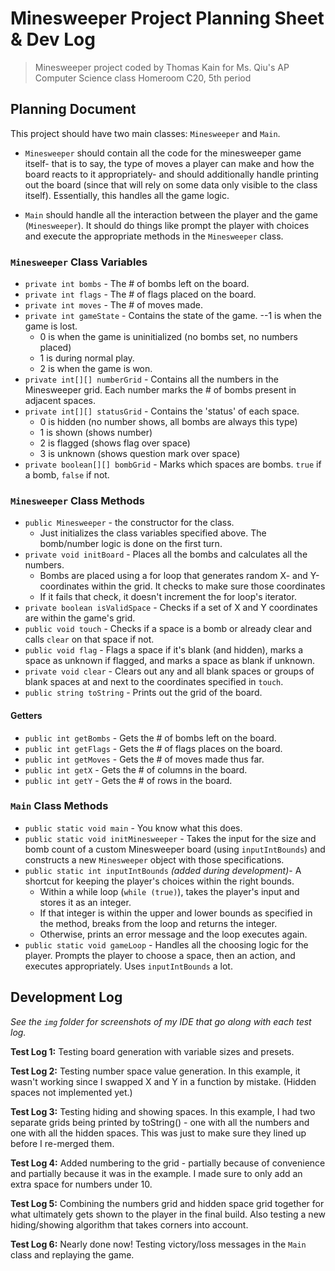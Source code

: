# Minesweeper Project Planning Sheet & Dev Log

> Minesweeper project coded by Thomas Kain for Ms. Qiu's AP Computer
> Science class Homeroom C20, 5th period

## Planning Document

This project should have two main classes: `Minesweeper` and `Main`.

- `Minesweeper` should contain all the code for the minesweeper game itself- that is to say, the type of moves a player can make and how the board reacts to it appropriately- and should additionally handle printing out the board (since that will rely on some data only visible to the class itself). Essentially, this handles all the game logic.

- `Main` should handle all the interaction between the player and the game (`Minesweeper`). It should do things like prompt the player with choices and execute the appropriate methods in the `Minesweeper` class.

### `Minesweeper` Class Variables

- `private int bombs` - The # of bombs left on the board.
- `private int flags` - The # of flags placed on the board.
- `private int moves` - The # of moves made.
- `private int gameState` - Contains the state of the game.
  --1 is when the game is lost.
  - 0 is when the game is uninitialized (no bombs set, no numbers placed)
  - 1 is during normal play.
  - 2 is when the game is won.
- `private int[][] numberGrid` - Contains all the numbers in the Minesweeper grid. Each number marks the # of bombs present in adjacent spaces.
- `private int[][] statusGrid` - Contains the 'status' of each space.
  - 0 is hidden (no number shows, all bombs are always this type)
  - 1 is shown (shows number)
  - 2 is flagged (shows flag over space)
  - 3 is unknown (shows question mark over space)
- `private boolean[][] bombGrid` - Marks which spaces are bombs. `true` if a bomb, `false` if not.

### `Minesweeper` Class Methods

- `public Minesweeper` - the constructor for the class.
  - Just initializes the class variables specified above. The bomb/number logic is done on the first turn.
- `private void initBoard` - Places all the bombs and calculates all the numbers.
  - Bombs are placed using a for loop that generates random X- and Y-coordinates within the grid. It checks to make sure those coordinates
  - If it fails that check, it doesn't increment the for loop's iterator.
- `private boolean isValidSpace` - Checks if a set of X and Y coordinates are within the game's grid.
- `public void touch` - Checks if a space is a bomb or already clear and calls `clear` on that space if not.
- `public void flag` - Flags a space if it's blank (and hidden), marks a space as unknown if flagged, and marks a space as blank if unknown.
- `private void clear` - Clears out any and all blank spaces or groups of blank spaces at and next to the coordinates specified in `touch`.
- `public string toString` - Prints out the grid of the board.

#### Getters

- `public int getBombs` - Gets the # of bombs left on the board.
- `public int getFlags` - Gets the # of flags places on the board.
- `public int getMoves` - Gets the # of moves made thus far.
- `public int getX` - Gets the # of columns in the board.
- `public int getY` - Gets the # of rows in the board.

### `Main` Class Methods

- `public static void main` - You know what this does.
- `public static void initMinesweeper` - Takes the input for the size and bomb count of a custom Minesweeper board (using `inputIntBounds`) and constructs a new `Minesweeper` object with those specifications.
- `public static int inputIntBounds` *(added during development)*- A shortcut for keeping the player's choices within the right bounds.
  - Within a while loop (`while (true)`), takes the player's input and stores it as an integer.
  - If that integer is within the upper and lower bounds as specified in the method, breaks from the loop and returns the integer.
  - Otherwise, prints an error message and the loop executes again.
- `public static void gameLoop` - Handles all the choosing logic for the player. Prompts the player to choose a space, then an action, and executes appropriately. Uses `inputIntBounds` a lot.

## Development Log

*See the `img` folder for screenshots of my IDE that go along with each test log.*

**Test Log 1:** Testing board generation with variable sizes and presets.

**Test Log 2:** Testing number space value generation. In this example, it wasn't working since I swapped X and Y in a function by mistake. (Hidden spaces not implemented yet.)

**Test Log 3:** Testing hiding and showing spaces. In this example, I had two separate grids being printed by toString() - one with all the numbers and one with all the hidden spaces. This was just to make sure they lined up before I re-merged them.

**Test Log 4:** Added numbering to the grid - partially because of convenience and partially because it was in the example. I made sure to only add an extra space for numbers under 10.

**Test Log 5:** Combining the numbers grid and hidden space grid together for what ultimately gets shown to the player in the final build. Also testing a new hiding/showing algorithm that takes corners into account.

**Test Log 6:** Nearly done now! Testing victory/loss messages in the `Main` class and replaying the game.
